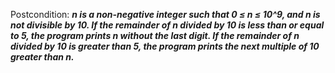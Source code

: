 Postcondition: ***n is a non-negative integer such that 0 ≤ n ≤ 10^9, and n is not divisible by 10. If the remainder of n divided by 10 is less than or equal to 5, the program prints n without the last digit. If the remainder of n divided by 10 is greater than 5, the program prints the next multiple of 10 greater than n.***